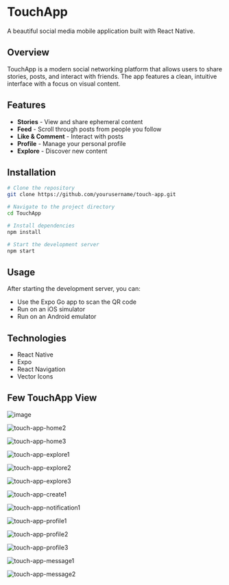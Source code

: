 # TouchApp

A beautiful social media mobile application built with React Native.

## Overview

TouchApp is a modern social networking platform that allows users to share stories, posts, and interact with friends. The app features a clean, intuitive interface with a focus on visual content.

## Features

- **Stories** - View and share ephemeral content
- **Feed** - Scroll through posts from people you follow
- **Like & Comment** - Interact with posts
- **Profile** - Manage your personal profile
- **Explore** - Discover new content

## Installation

```bash
# Clone the repository
git clone https://github.com/yourusername/touch-app.git

# Navigate to the project directory
cd TouchApp

# Install dependencies
npm install

# Start the development server
npm start
```

## Usage

After starting the development server, you can:

- Use the Expo Go app to scan the QR code
- Run on an iOS simulator
- Run on an Android emulator

## Technologies

- React Native
- Expo
- React Navigation
- Vector Icons


## Few TouchApp View

![image](https://github.com/user-attachments/assets/9bd9c3a5-9913-4cda-9a26-84a2a3c33d5a)

![touch-app-home2](https://github.com/user-attachments/assets/f5677715-94aa-458b-a34e-e61bac9e5f3a)

![touch-app-home3](https://github.com/user-attachments/assets/19a7fbe8-303e-429a-8237-9ea74aea696e)

![touch-app-explore1](https://github.com/user-attachments/assets/6fdbf5ce-f575-4b70-bc9b-d98d91547da0)

![touch-app-explore2](https://github.com/user-attachments/assets/9fccebe2-7c9f-4c88-aa47-1b7f16279423)

![touch-app-explore3](https://github.com/user-attachments/assets/90ba1b8f-cd6f-4e5a-9945-668c8ac7f262)

![touch-app-create1](https://github.com/user-attachments/assets/619e273e-3f5d-4c26-85dc-c8a06dbe3b16)

![touch-app-notification1](https://github.com/user-attachments/assets/adc3dc07-e417-43f2-9f73-a8001b37d583)

![touch-app-profile1](https://github.com/user-attachments/assets/57c593d6-2e9c-49cd-b2e2-b164b1c78bff)

![touch-app-profile2](https://github.com/user-attachments/assets/6fa151a5-99a6-40aa-80a4-ce0db217893d)

![touch-app-profile3](https://github.com/user-attachments/assets/ea885ec9-24ff-4366-9668-6ba94b5120c0)

![touch-app-message1](https://github.com/user-attachments/assets/4ef2d2d1-c79a-4b06-a7be-9749e7527011)

![touch-app-message2](https://github.com/user-attachments/assets/73122441-17b1-4e72-b432-bf68bdfb1276)
